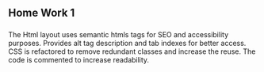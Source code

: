 ## Home Work 1
###
The Html layout uses semantic htmls tags for SEO and accessibility purposes.
Provides alt tag description and tab indexes for better access. 
CSS is refactored to remove redundant classes and increase the reuse.
The code is commented to increase readability.
